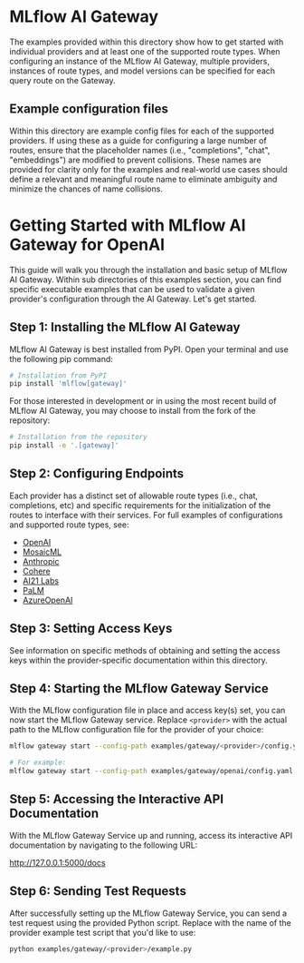 # MLflow AI Gateway

The examples provided within this directory show how to get started with individual providers and at least
one of the supported route types. When configuring an instance of the MLflow AI Gateway, multiple providers,
instances of route types, and model versions can be specified for each query route on the Gateway.

## Example configuration files

Within this directory are example config files for each of the supported providers. If using these as a guide
for configuring a large number of routes, ensure that the placeholder names (i.e., "completions", "chat", "embeddings")
are modified to prevent collisions. These names are provided for clarity only for the examples and real-world
use cases should define a relevant and meaningful route name to eliminate ambiguity and minimize the chances of name collisions.

# Getting Started with MLflow AI Gateway for OpenAI

This guide will walk you through the installation and basic setup of MLflow AI Gateway.
Within sub directories of this examples section, you can find specific executable examples
that can be used to validate a given provider's configuration through the AI Gateway.
Let's get started.

## Step 1: Installing the MLflow AI Gateway

MLflow AI Gateway is best installed from PyPI. Open your terminal and use the following pip command:

```sh
# Installation from PyPI
pip install 'mlflow[gateway]'
```

For those interested in development or in using the most recent build of MLflow AI Gateway, you may choose to install from the fork of the repository:

```sh
# Installation from the repository
pip install -e '.[gateway]'
```

## Step 2: Configuring Endpoints

Each provider has a distinct set of allowable route types (i.e., chat, completions, etc) and
specific requirements for the initialization of the routes to interface with their services.
For full examples of configurations and supported route types, see:

- [OpenAI](openai/config.yaml)
- [MosaicML](mosaicml/config.yaml)
- [Anthropic](anthropic/config.yaml)
- [Cohere](cohere/config.yaml)
- [AI21 Labs](ai21labs/config.yaml)
- [PaLM](palm/config.yaml)
- [AzureOpenAI](azure_openai/config.yaml)

## Step 3: Setting Access Keys

See information on specific methods of obtaining and setting the access keys within the provider-specific documentation within this directory.

## Step 4: Starting the MLflow Gateway Service

With the MLflow configuration file in place and access key(s) set, you can now start the MLflow Gateway service.
Replace `<provider>` with the actual path to the MLflow configuration file for the provider of your choice:

```sh
mlflow gateway start --config-path examples/gateway/<provider>/config.yaml

# For example:
mlflow gateway start --config-path examples/gateway/openai/config.yaml
```

## Step 5: Accessing the Interactive API Documentation

With the MLflow Gateway Service up and running, access its interactive API documentation by navigating to the following URL:

http://127.0.0.1:5000/docs

## Step 6: Sending Test Requests

After successfully setting up the MLflow Gateway Service, you can send a test request using the provided Python script.
Replace <provider> with the name of the provider example test script that you'd like to use:

```sh
python examples/gateway/<provider>/example.py
```
